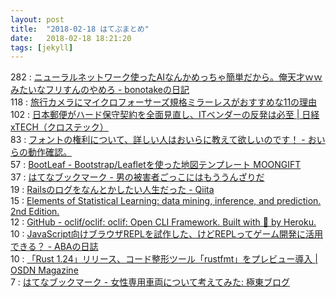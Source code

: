 ```yaml
---
layout: post
title:  "2018-02-18 はてぶまとめ"
date:   2018-02-18 18:21:20
tags: [jekyll]
---
```

282 : <a href='http://bonotake.hatenablog.com/entry/2018/02/18/000928' target='_blank'>ニューラルネットワーク使ったAIなんかめっちゃ簡単だから。俺天才ｗｗみたいなフリすんのやめろ - bonotakeの日記</a>  
118 : <a href='https://dent-sweden.com/travel-tips/camera/micro-43' target='_blank'>旅行カメラにマイクロフォーサーズ規格ミラーレスがおすすめな11の理由</a>  
102 : <a href='http://tech.nikkeibp.co.jp/it/atcl/column/14/346926/012701285/' target='_blank'>日本郵便がハード保守契約を全面見直し、ITベンダーの反発は必至 | 日経 xTECH（クロステック）</a>  
83 : <a href='http://blog.weep.jp/entry/2018/02/17/221037' target='_blank'>フォントの権利について、詳しい人はおいらに教えて欲しいのです！ - おいらの動作確認。</a>  
57 : <a href='https://www.moongift.jp/2018/02/bootleaf-bootstrapleaflet%E3%82%92%E4%BD%BF%E3%81%A3%E3%81%9F%E5%9C%B0%E5%9B%B3%E3%83%86%E3%83%B3%E3%83%97%E3%83%AC%E3%83%BC%E3%83%88/' target='_blank'>BootLeaf - Bootstrap/Leafletを使った地図テンプレート MOONGIFT</a>  
37 : <a href='http://b.hatena.ne.jp/entry/s/anond.hatelabo.jp/20180218021901' target='_blank'>はてなブックマーク - 男の被害者ごっこにはもううんざりだ</a>  
19 : <a href='https://qiita.com/thr3a/items/b921ef73d871dac299eb' target='_blank'>Railsのログをなんとかしたい人生だった - Qiita</a>  
15 : <a href='https://web.stanford.edu/~hastie/ElemStatLearn/' target='_blank'>Elements of Statistical Learning: data mining, inference, and prediction. 2nd Edition.</a>  
12 : <a href='https://github.com/oclif/oclif' target='_blank'>GitHub - oclif/oclif: oclif: Open CLI Framework. Built with 💜 by Heroku.</a>  
10 : <a href='http://aba.hatenablog.com/entry/2018/02/17/195212' target='_blank'>JavaScript向けブラウザREPLを試作した、けどREPLってゲーム開発に活用できる？ - ABAの日誌</a>  
10 : <a href='https://mag.osdn.jp/18/02/17/163000' target='_blank'>「Rust 1.24」リリース、コード整形ツール「rustfmt」をプレビュー導入 | OSDN Magazine</a>  
7 : <a href='http://b.hatena.ne.jp/entry/finalvent.cocolog-nifty.com/fareastblog/2018/02/post-4fac.html' target='_blank'>はてなブックマーク - 女性専用車両について考えてみた: 極東ブログ</a>  
